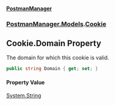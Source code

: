 #### [PostmanManager](PostmanManager.md 'PostmanManager')
### [PostmanManager.Models](PostmanManager.md#PostmanManager.Models 'PostmanManager.Models').[Cookie](PostmanManager.md#PostmanManager.Models.Cookie 'PostmanManager.Models.Cookie')

## Cookie.Domain Property

The domain for which this cookie is valid.

```csharp
public string Domain { get; set; }
```

#### Property Value
[System.String](https://docs.microsoft.com/en-us/dotnet/api/System.String 'System.String')